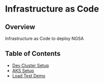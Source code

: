 # Infrastructure as Code

## Overview

Infrastructure as Code to deploy NGSA

## Table of Contents

- [Dev Cluster Setup](./DevCluster)
- [AKS Setup](./AKS/)
- [Load Test Demo](./LoadDemo)
